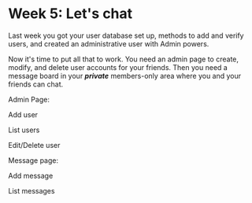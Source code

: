 # Week 5: Let's chat

Last week you got your user database set up, methods to add and verify users, and created an administrative user with Admin powers.

Now it's time to put all that to work. You need an admin page to create, modify, and delete user accounts for your friends. Then you need a message board in your ***private*** members-only area where you and your friends can chat.

Admin Page:

Add user

List users

Edit/Delete user



Message page:

Add message

List messages

